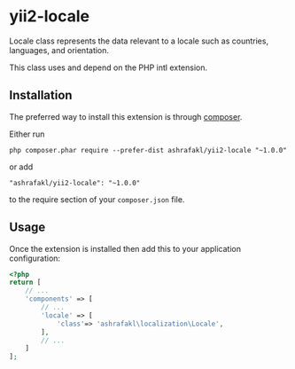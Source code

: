 # yii2-locale

Locale class represents the data relevant to a locale such as countries, languages, and orientation.

This class uses and depend on the PHP intl extension.

Installation
------------

The preferred way to install this extension is through [composer](http://getcomposer.org/download/).

Either run

```
php composer.phar require --prefer-dist ashrafakl/yii2-locale "~1.0.0"
```

or add

```
"ashrafakl/yii2-locale": "~1.0.0"
```

to the require section of your `composer.json` file.

Usage
-----

Once the extension is installed then add this to your application configuration:

```php
<?php
return [
    // ...
    'components' => [
        // ...
        'locale' => [
            'class'=> 'ashrafakl\localization\Locale',
        ],
        // ...
    ]
];
```
